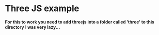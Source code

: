 # Three JS example
**For this to work you need to add threejs into a folder called 'three' to this directory**
**I was very lazy...**